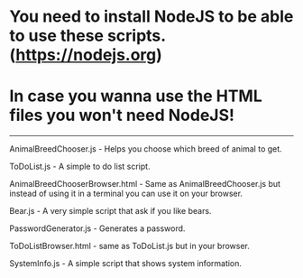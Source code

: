 # You need to install NodeJS to be able to use these scripts. (https://nodejs.org)

# In case you wanna use the HTML files you won't need NodeJS!
________________________________________________________________________________

AnimalBreedChooser.js - Helps you choose which breed of animal to get.

ToDoList.js - A simple to do list script.

AnimalBreedChooserBrowser.html - Same as AnimalBreedChooser.js but instead of using it in a terminal you can use it on your browser.

Bear.js - A very simple script that ask if you like bears.

PasswordGenerator.js - Generates a password.

ToDoListBrowser.html - same as ToDoList.js but in your browser.

SystemInfo.js - A simple script that shows system information.
